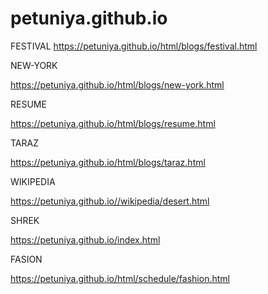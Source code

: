 # petuniya.github.io
FESTIVAL
https://petuniya.github.io/html/blogs/festival.html 

NEW-YORK


https://petuniya.github.io/html/blogs/new-york.html

RESUME

https://petuniya.github.io/html/blogs/resume.html



TARAZ


https://petuniya.github.io/html/blogs/taraz.html



WIKIPEDIA

https://petuniya.github.io//wikipedia/desert.html



SHREK

https://petuniya.github.io/index.html



FASION

https://petuniya.github.io/html/schedule/fashion.html

